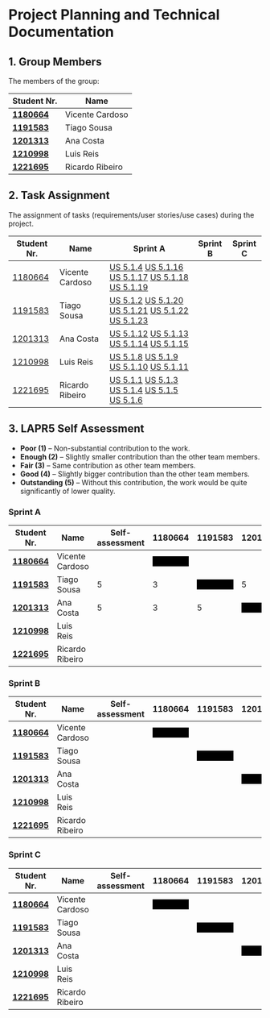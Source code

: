 # Project Planning and Technical Documentation

## 1. Group Members

The members of the group:

| Student Nr.                                     | Name            |
| ----------------------------------------------- | --------------- |
| **[1180664](team%20members/1180664/readme.md)** | Vicente Cardoso |
| **[1191583](team%20members/1191583/readme.md)** | Tiago Sousa     |
| **[1201313](team%20members/1201313/readme.md)** | Ana Costa       |
| **[1210998](team%20members/1210998/readme.md)** | Luis Reis       |
| **[1221695](team%20members/1221695/readme.md)** | Ricardo Ribeiro |

## 2. Task Assignment

The assignment of tasks (requirements/user stories/use cases) during the project.

| Student Nr.                                 | Name            | Sprint A                                                                                                                                                                                                                  | Sprint B | Sprint C |
| ------------------------------------------- | --------------- | ------------------------------------------------------------------------------------------------------------------------------------------------------------------------------------------------------------------------- | -------- | -------- |
| [1180664](team%20members/1180664/readme.md) | Vicente Cardoso | [US 5.1.4](sprint%20A/US%205.1.4/readme.md) [US 5.1.16](sprint%20A/US%205.1.16/readme.md) [US 5.1.17](sprint%20A/US%205.1.17/readme.md) [US 5.1.18](sprint%20A/US%205.1.18/readme.md) [US 5.1.19](sprint%20A/US%205.1.19/readme.md) |          |          |
| [1191583](team%20members/1191583/readme.md) | Tiago Sousa     | [US 5.1.2](sprint%20A/US%205.1.2/readme.md) [US 5.1.20](sprint%20A/US%205.1.20/readme.md) [US 5.1.21](sprint%20A/US%205.1.21/readme.md) [US 5.1.22](sprint%20A/US%205.1.22/readme.md) [US 5.1.23](sprint%20A/US%205.1.23/readme.md) |          |          |
| [1201313](team%20members/1201313/readme.md) | Ana Costa       | [US 5.1.12](sprint%20A/US%205.1.12/readme.md) [US 5.1.13](sprint%20A/US%205.1.13/readme.md) [US 5.1.14](sprint%20A/US%205.1.14/readme.md) [US 5.1.15](sprint%20A/US%205.1.15/readme.md)                                           |          |          |
| [1210998](team%20members/1210998/readme.md) | Luis Reis       | [US 5.1.8](sprint%20A/US%205.1.8/readme.md) [US 5.1.9](sprint%20A/US%205.1.9/readme.md) [US 5.1.10](sprint%20A/US%205.1.10/readme.md) [US 5.1.11](sprint%20A/US%205.1.11/readme.md)                                               |          |          |
| [1221695](team%20members/1221695/readme.md) | Ricardo Ribeiro | [US 5.1.1](sprint%20A/US%205.1.1/readme.md) [US 5.1.3](sprint%20A/US%205.1.3/readme.md) [US 5.1.4](sprint%20A/US%205.1.4/readme.md) [US 5.1.5](sprint%20A/US%205.1.5/readme.md) [US 5.1.6](sprint%20A/US%205.1.6/readme.md)         |          |

## 3. LAPR5 Self Assessment

- **Poor (1)** – Non-substantial contribution to the work.
- **Enough (2)** – Slightly smaller contribution than the other team members.
- **Fair (3)** – Same contribution as other team members.
- **Good (4)** – Slightly bigger contribution than the other team members.
- **Outstanding (5)** – Without this contribution, the work would be quite significantly of lower quality.

### Sprint A

| Student Nr.                                     | Name            | Self-assessment | 1180664                                                        | 1191583                                                        | 1201313                                                        | 1210998                                                        | 1221695                                                        |
| ----------------------------------------------- | --------------- | --------------- | -------------------------------------------------------------- | -------------------------------------------------------------- | -------------------------------------------------------------- | -------------------------------------------------------------- | -------------------------------------------------------------- |
| **[1180664](team%20members/1180664/readme.md)** | Vicente Cardoso |                 | <div style="background-color:black; color:black">Blocked</div> |                                                                |                                                                |                                                                |                                                                |
| **[1191583](team%20members/1191583/readme.md)** | Tiago Sousa     |     5            | 3                                                               | <div style="background-color:black; color:black">Blocked</div> |                5                                                |       4                                                         |3                                                                |
| **[1201313](team%20members/1201313/readme.md)** | Ana Costa       |   5              |        3                                                        |     5                                                           | <div style="background-color:black; color:black">Blocked</div> |                      4                                          |     3                                                           |
| **[1210998](team%20members/1210998/readme.md)** | Luis Reis       |                 |                                                                |                                                                |                                                                | <div style="background-color:black; color:black">Blocked</div> |                                                                |
| **[1221695](team%20members/1221695/readme.md)** | Ricardo Ribeiro |                 |                                                                |                                                                |                                                                |                                                                | <div style="background-color:black; color:black">Blocked</div> |

### Sprint B

| Student Nr.                                     | Name            | Self-assessment | 1180664                                                        | 1191583                                                        | 1201313                                                        | 1210998                                                        | 1221695                                                        |
| ----------------------------------------------- | --------------- | --------------- | -------------------------------------------------------------- | -------------------------------------------------------------- | -------------------------------------------------------------- | -------------------------------------------------------------- | -------------------------------------------------------------- |
| **[1180664](team%20members/1180664/readme.md)** | Vicente Cardoso |                 | <div style="background-color:black; color:black">Blocked</div> |                                                                |                                                                |                                                                |                                                                |
| **[1191583](team%20members/1191583/readme.md)** | Tiago Sousa     |                 |                                                                | <div style="background-color:black; color:black">Blocked</div> |                                                                |                                                                |                                                                |
| **[1201313](team%20members/1201313/readme.md)** | Ana Costa       |                 |                                                                |                                                                | <div style="background-color:black; color:black">Blocked</div> |                                                                |                                                                |
| **[1210998](team%20members/1210998/readme.md)** | Luis Reis       |                 |                                                                |                                                                |                                                                | <div style="background-color:black; color:black">Blocked</div> |                                                                |
| **[1221695](team%20members/1221695/readme.md)** | Ricardo Ribeiro |                 |                                                                |                                                                |                                                                |                                                                | <div style="background-color:black; color:black">Blocked</div> |

### Sprint C

| Student Nr.                                     | Name            | Self-assessment | 1180664                                                        | 1191583                                                        | 1201313                                                        | 1210998                                                        | 1221695                                                        |
| ----------------------------------------------- | --------------- | --------------- | -------------------------------------------------------------- | -------------------------------------------------------------- | -------------------------------------------------------------- | -------------------------------------------------------------- | -------------------------------------------------------------- |
| **[1180664](team%20members/1180664/readme.md)** | Vicente Cardoso |                 | <div style="background-color:black; color:black">Blocked</div> |                                                                |                                                                |                                                                |                                                                |
| **[1191583](team%20members/1191583/readme.md)** | Tiago Sousa     |                 |                                                                | <div style="background-color:black; color:black">Blocked</div> |                                                                |                                                                |                                                                |
| **[1201313](team%20members/1201313/readme.md)** | Ana Costa       |                 |                                                                |                                                                | <div style="background-color:black; color:black">Blocked</div> |                                                                |                                                                |
| **[1210998](team%20members/1210998/readme.md)** | Luis Reis       |                 |                                                                |                                                                |                                                                | <div style="background-color:black; color:black">Blocked</div> |                                                                |
| **[1221695](team%20members/1221695/readme.md)** | Ricardo Ribeiro |                 |                                                                |                                                                |                                                                |                                                                | <div style="background-color:black; color:black">Blocked</div> |
